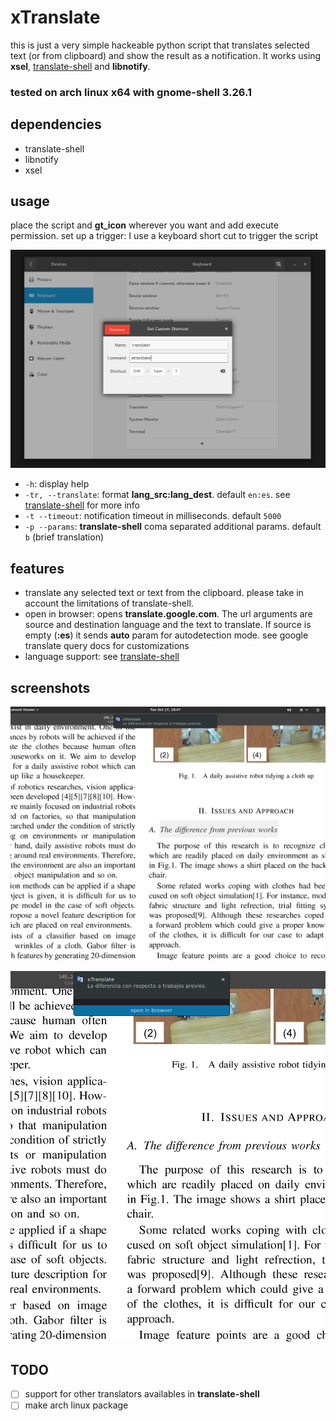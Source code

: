 # xTranslate

this is just a very simple hackeable python script that translates selected text (or from clipboard) and show the result as a notification. It works using **xsel**, [translate-shell](https://github.com/soimort/translate-shell) and **libnotify**. 

### tested on arch linux x64 with gnome-shell 3.26.1

## dependencies
* translate-shell
* libnotify
* xsel

## usage
place the script and **gt_icon** wherever you want and add execute permission.
set up a trigger: I use a keyboard short cut to trigger the script

![shortcut](imgs/shortcut.png)

* `-h`: display help
* `-tr, --translate`: format **lang_src:lang_dest**. default `en:es`. see [translate-shell](https://github.com/soimort/translate-shell) for more info
* `-t --timeout`: notification timeout in milliseconds. default `5000`
* `-p --params`: **translate-shell** coma separated additional params. default `b` (brief translation)

## features

* translate any selected text or text from the clipboard. please take in account the limitations of translate-shell. 
* open in browser: opens **translate.google.com**. The url arguments are source and destination language and the text to translate. If source is empty (**:es**) it sends **auto** param for autodetection mode. see google translate query docs for customizations
* language support: see [translate-shell](https://github.com/soimort/translate-shell)

## screenshots

![demo1](imgs/demo1.png)

![demo2](imgs/demo2.png)


## TODO
- [ ] support for other translators availables in **translate-shell**
- [ ] make arch linux package
